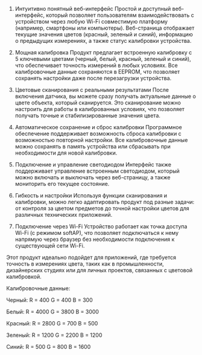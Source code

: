 1. Интуитивно понятный веб-интерфейс
Простой и доступный веб-интерфейс, который позволяет пользователям взаимодействовать с устройством через любую Wi-Fi совместимую платформу (например, смартфоны или компьютеры). Веб-страница отображает текущие значения цветов (красный, зеленый и синий), информацию о предыдущих измерениях, а также статус калибровки устройства.

2. Мощная калибровка
Продукт предлагает встроенную калибровку с 5 ключевыми цветами (черный, белый, красный, зеленый и синий), что обеспечивает точность измерений в любых условиях. Все калибровочные данные сохраняются в EEPROM, что позволяет сохранять настройки даже после перезагрузки устройства.

3. Цветовые сканирования с реальными результатами
После включения датчика, вы можете сразу получать актуальные данные о цвете объекта, который сканируется. Это сканирование можно настроить для работы в калиброванных условиях, что позволяет получать точные и стабилизированные значения цвета.

4. Автоматическое сохранение и сброс калибровки
Программное обеспечение поддерживает возможность сброса калибровки с возможностью повторной настройки. Все калибровочные данные можно сохранять в память устройства или сбрасывать при необходимости для новой калибровки.

5. Подключение и управление светодиодом
Интерфейс также поддерживает управление встроенным светодиодом, который можно включать и выключать через веб-страницу, а также мониторить его текущее состояние.

6. Гибкость и настройки
Используя функции сканирования и калибровки, можно легко адаптировать продукт под разные задачи: от контроля за цветом предметов до точной настройки цветов для различных технических приложений.

7. Подключение через Wi-Fi
Устройство работает как точка доступа Wi-Fi (с режимом softAP), что позволяет подключаться к нему напрямую через браузер без необходимости подключения к существующей сети Wi-Fi.

Этот продукт идеально подойдет для приложений, где требуется точность в измерениях цвета, таких как в промышленности, дизайнерских студиях или для личных проектов, связанных с цветовой калибровкой.


Калибровочные данные:

Черный: R = 400 G = 400 B = 300

Белый: R = 4000 G = 3800 B = 3000

Красный: R = 2800 G = 700 B = 500

Зеленый: R = 1200 G = 2200 B = 1200

Синий: R = 500 G = 800 B = 1600